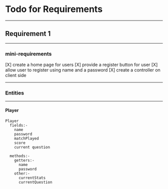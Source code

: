 # Todo for Requirements

---

## Requirement 1

---

### mini-requirements

[X] create a home page for users
[X] provide a register button for user
[X] allow user to register using name and a password
[X] create a controller on client side

---

### Entities

---

#### Player

```
Player
  fields:-
    name
    password
    matchPlayed
    score
    current question

  methods:-
    getters:-
      name
      password
    other:-
      currentStats
      currentQuestion
```
